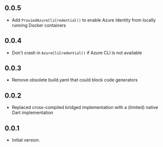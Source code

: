 ## 0.0.5

- Add `ProxiedAzureCliCredential()` to enable Azure Identity from locally running Docker containers

## 0.0.4

- Don't crash in `AzureCliCredential()` if Azure CLI is not available

## 0.0.3

- Remove obsolete build.yaml that could block code generators

## 0.0.2

- Replaced cross-compiled bridged implementation with a (limited) native Dart implementation

## 0.0.1

- Initial version.
